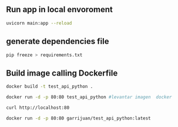 ## Run app in local envoroment
```sh
uvicorn main:app --reload
```

## generate dependencies file
```sh
pip freeze > requirements.txt
```

## Build image calling Dockerfile
```sh
docker build -t test_api_python .

docker run -d -p 80:80 test_api_python #levantar imagen  docker

curl http://localhost:80

docker run -d -p 80:80 garrijuan/test_api_python:latest
```
